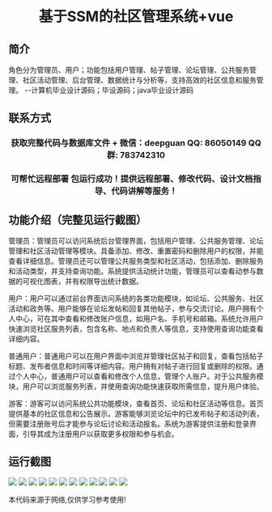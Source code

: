 <p><h1 align="center">基于SSM的社区管理系统+vue</h1></p>

## 简介
角色分为管理员、用户；功能包括用户管理、帖子管理、论坛管理、公共服务管理、社区活动管理、后台管理、数据统计与分析等，支持高效的社区信息和服务管理。    --计算机毕业设计源码；毕设源码；java毕业设计源码


## 联系方式
<p><h3 align="center">获取完整代码与数据库文件 + 微信：deepguan QQ: 86050149 QQ群: 783742310</h3></p>
<p><h3 align="center">可帮忙远程部署 包运行成功！提供远程部署、修改代码、设计文档指导、代码讲解等服务！</h3></p>

## 功能介绍（完整见运行截图）
管理员：管理员可以访问系统后台管理界面，包括用户管理、公共服务管理、论坛管理和社区活动管理等模块。具备添加、修改、重置密码和删除用户的权限，并能查看详细信息。管理员还可以管理公共服务类型和社区活动，包括添加、删除服务和活动类型，并支持查询功能。系统提供活动统计功能，管理员可以查看动参与数据的可视化图表，并有权限导出统计数据。

用户：用户可以通过前台界面访问系统的各类功能模块，如论坛、公共服务、社区活动和政务等。用户能够在论坛发帖和回复其他帖子，参与交流讨论。用户拥有个人中心，可在其中查看和修改账户信息，如用户名、手机号和邮箱。系统允许用户快速浏览社区服务列表，包含名称、地点和负责人等信息，支持使用查询功能查看详细内容。

普通用户：普通用户可以在用户界面中浏览并管理社区帖子和回复，查看包括帖子标题、发布者信息和时间等详细内容。用户拥有对帖子进行回复或删除的权限。通过个人中心，普通用户可以查看和修改个人信息，管理个人账户。对于公共服务模块，用户可以浏览服务列表，并使用查询功能快速获取所需信息，提升用户体验。

游客：游客可以访问系统公共功能模块，查看首页、论坛和社区活动等信息。首页提供基本的社区信息和公告展示。游客能够浏览论坛中的已发布帖子和活动列表，但需要注册账号后才能参与论坛讨论和活动报名。系统为游客提供注册和登录界面，引导其成为注册用户以获取更多权限和参与机会。


## 运行截图
![](https://bs-1329754181.cos.ap-shanghai.myqcloud.com/ssm/CommunityManagementSystem/img/001.jpg)
![](https://bs-1329754181.cos.ap-shanghai.myqcloud.com/ssm/CommunityManagementSystem/img/002.jpg)
![](https://bs-1329754181.cos.ap-shanghai.myqcloud.com/ssm/CommunityManagementSystem/img/003.jpg)
![](https://bs-1329754181.cos.ap-shanghai.myqcloud.com/ssm/CommunityManagementSystem/img/004.jpg)
![](https://bs-1329754181.cos.ap-shanghai.myqcloud.com/ssm/CommunityManagementSystem/img/005.jpg)
![](https://bs-1329754181.cos.ap-shanghai.myqcloud.com/ssm/CommunityManagementSystem/img/006.jpg)
![](https://bs-1329754181.cos.ap-shanghai.myqcloud.com/ssm/CommunityManagementSystem/img/007.jpg)
![](https://bs-1329754181.cos.ap-shanghai.myqcloud.com/ssm/CommunityManagementSystem/img/008.jpg)
![](https://bs-1329754181.cos.ap-shanghai.myqcloud.com/ssm/CommunityManagementSystem/img/009.jpg)
![](https://bs-1329754181.cos.ap-shanghai.myqcloud.com/ssm/CommunityManagementSystem/img/010.jpg)
![](https://bs-1329754181.cos.ap-shanghai.myqcloud.com/ssm/CommunityManagementSystem/img/011.jpg)
![](https://bs-1329754181.cos.ap-shanghai.myqcloud.com/ssm/CommunityManagementSystem/img/012.jpg)

<p>本代码来源于网络,仅供学习参考使用!</p>
